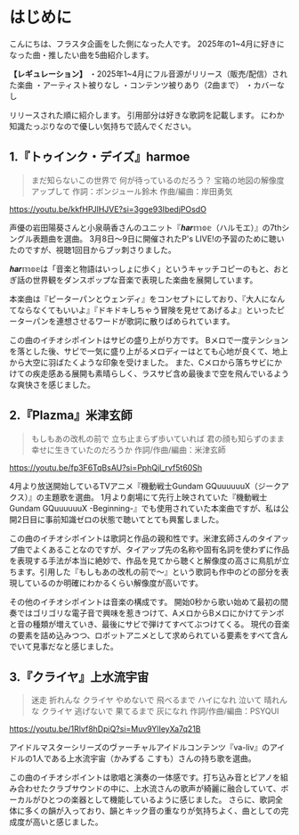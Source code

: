 # はじめに

こんにちは、フラスタ企画をした側になった人です。
2025年の1~4月に好きになった曲・推したい曲を5曲紹介します。

**【レギュレーション】**
・2025年1~4月にフル音源がリリース（販売/配信）された楽曲
・アーティスト被りなし
・コンテンツ被りあり（2曲まで）
・カバーなし

リリースされた順に紹介します。
引用部分は好きな歌詞を記載します。
にわか知識たっぷりなので優しい気持ちで読んでください。

## 1.『トゥインク・デイズ』harmoe

>まだ知らないこの世界で
何が待っているのだろう？
宝箱の地図の解像度アップして
作詞：ボンジュール鈴木
作曲/編曲：岸田勇気

<https://youtu.be/kkfHPJlHJVE?si=3gge93IbedjPOsdO>

声優の岩田陽葵さんと小泉萌香さんのユニット『𝒉𝒂𝒓𝕞𝕠𝕖（ハルモエ）』の7thシングル表題曲を選曲。
3月8日〜9日に開催されたP's LIVE!の予習のために聴いたのですが、視聴1回目からブッ刺さりました。

𝒉𝒂𝒓𝕞𝕠𝕖は「音楽と物語はいっしょに歩く」というキャッチコピーのもと、おとぎ話の世界観をダンスポップな音楽で表現した楽曲を展開しています。

本楽曲は『ピーターパンとウェンディ』をコンセプトにしており、『大人になんてならなくてもいいよ』『ドキドキしちゃう冒険を見せてあげるよ』といったピーターパンを連想させるワードが歌詞に散りばめられています。

この曲のイチオシポイントはサビの盛り上がり方です。
Bメロで一度テンションを落とした後、サビで一気に盛り上がるメロディーはとても心地が良くて、地上から大空に羽ばたくような印象を受けました。
また、Cメロから落ちサビにかけての疾走感ある展開も素晴らしく、ラスサビ含め最後まで空を飛んでいるような爽快さを感じました。

## 2.『Plazma』米津玄師

>もしもあの改札の前で
立ち止まらず歩いていれば
君の顔も知らずのまま
幸せに生きていたのだろうか
作詞/作曲/編曲：米津玄師

<https://youtu.be/fp3F6TqBsAU?si=PphQjl_rvf5t60Sh>

4月より放送開始しているTVアニメ『機動戦士Gundam GQuuuuuuX（ジークアクス）』の主題歌を選曲。
1月より劇場にて先行上映されていた『機動戦士Gundam GQuuuuuuX -Beginning-』でも使用されていた本楽曲ですが、私は公開2日目に事前知識ゼロの状態で聴いてとても興奮しました。

この曲のイチオシポイントは歌詞と作品の親和性です。米津玄師さんのタイアップ曲でよくあることなのですが、タイアップ先の名称や固有名詞を使わずに作品を表現する手法が本当に絶妙で、作品を見てから聴くと解像度の高さに鳥肌が立ちます。引用した『もしもあの改札の前で～』という歌詞も作中のどの部分を表現しているのか明確にわかるくらい解像度が高いです。

その他のイチオシポイントは音楽の構成です。
開始0秒から歌い始めて最初の間奏ではゴリゴリな電子音で興味を惹きつけて、AメロからBメロにかけてテンポと音の種類が増えていき、最後にサビで弾けてすべてぶつけてくる。
現代の音楽の要素を詰め込みつつ、ロボットアニメとして求められている要素をすべて含んでいて見事だなと感じました。

## 3.『クライヤ』上水流宇宙

>迷走 折れんな クライヤ
やめないで 飛べるまで ハイになれ
泣いて 晴れんな クライヤ
逃げないで 果てるまで 灰になれ
作詞/作曲/編曲：PSYQUI

<https://youtu.be/1Rlvf8hDpiQ?si=Muv9YlIeyXa7q21B>

アイドルマスターシリーズのヴァーチャルアイドルコンテンツ『va-liv』のアイドルの1人である上水流宇宙（かみずる こすも）さんの持ち歌を選曲。

この曲のイチオシポイントは歌唱と演奏の一体感です。打ち込み音とピアノを組み合わせたクラブサウンドの中に、上水流さんの歌声が綺麗に融合していて、ボーカルがひとつの楽器として機能しているように感じました。
さらに、歌詞全体に多くの韻が入っており、韻とキック音の重なりが気持ちよく、曲としての完成度が高いと感じました。
